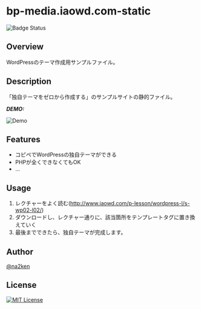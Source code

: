 # bp-media.iaowd.com-static

![Badge Status](http://bp-media,iaowd.com)

## Overview

WordPressのテーマ作成用サンプルファイル。

## Description

「独自テーマをゼロから作成する」のサンプルサイトの静的ファイル。

***DEMO:***

![Demo](http://bp-media,iaowd.com)

## Features

- コピペでWordPressの独自テーマができる
- PHPが全くできなくてもOK
- ...

## Usage

1. レクチャーをよく読む(http://www.iaowd.com/p-lesson/wordpress-l/s-wp02-l02/)
2. ダウンロードし、レクチャー通りに、該当箇所をテンプレートタグに置き換えていく
3. 最後までできたら、独自テーマが完成します。

## Author

[@na2ken](http:/na2ken.com)

## License

[![MIT License](http://img.shields.io/badge/license-MIT-blue.svg?style=flat)](http://b4b4r07.mit-license.org)
